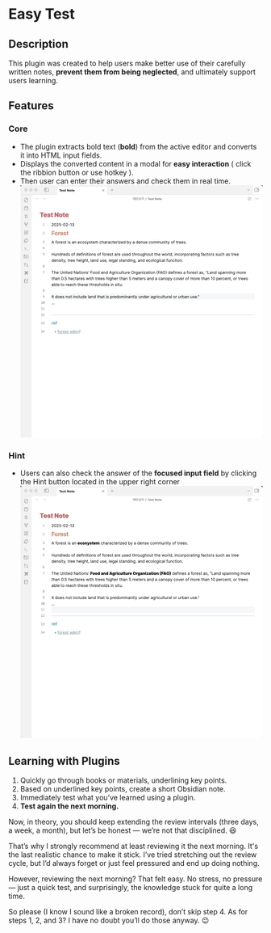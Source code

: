 # Easy Test 

## Description
This plugin was created to help users make better use of their carefully written notes, **prevent them from being neglected**, and ultimately support users learning.

## Features
### Core
-   The plugin extracts bold text (**bold**) from the active editor and converts it into HTML input fields.
-   Displays the converted content in a modal for **easy interaction** ( click the ribbion button or use hotkey ).
-   Then user can enter their answers and check them in real time.
![Core](resources/screenshots/Core_Feature.gif)

### Hint
- Users can also check the answer of the **focused input field** by clicking the Hint button located in the upper right corner
![Hint](resources/screenshots/Hint.gif)

## Learning with Plugins
1. Quickly go through books or materials, underlining key points.
2. Based on underlined key points, create a short Obsidian note.
3. Immediately test what you’ve learned using a plugin.
4. **Test again the next morning.**

Now, in theory, you should keep extending the review intervals (three days, a week, a month), but let’s be honest — we’re not that disciplined. 😆

That’s why I strongly recommend at least reviewing it the next morning. It's the last realistic chance to make it stick. I’ve tried stretching out the review cycle, but I’d always forget or just feel pressured and end up doing nothing.

However, reviewing the next morning? That felt easy. No stress, no pressure — just a quick test, and surprisingly, the knowledge stuck for quite a long time.

So please (I know I sound like a broken record), don’t skip step 4. As for steps 1, 2, and 3? I have no doubt you’ll do those anyway. 😉

